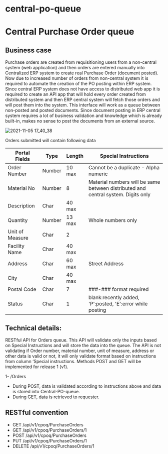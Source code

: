 # central-po-queue
# Central Purchase Order queue

## Business case

Purchase orders are created from requisitioning users from a non-central system (web application) and then orders are entered manually into Centralized ERP system to create real Purchase Order (document posted).
Now due to increased number of orders from non-central system it is required to automate the creation of the PO posting within ERP system.
Since central ERP system does not have access to distributed web app it is required to create an API app that will hold every order created from distributed system and then ERP central system will fetch those orders and will post them into the system. This interface will work as a queue between non-posted and posted documents.
Since document posting in ERP central system requires a lot of business validation and knowledge which is already built-in, makes no sense to post the documents from an external source.

![2021-11-05 17_40_38](https://user-images.githubusercontent.com/61890828/140589636-11a7bbf6-9122-4397-ad57-3fb03d072e8d.png)


Orders submitted will contain following data

 | Portal Fields | Type | Length | Special Instructions |
 | ------------- | ---- | ------ | ---------------------|
 | Order Number	| Number | 10 max	| Cannot be a duplicate - Alpha numeric |
 | Material No | Number | 8 | Material numbers will be same between distributed and central system. Digits only |
 | Description | Char |	40 max |	 
 | Quantity | Number | 13 max | Whole numbers only |
 | Unit of Measure | Char | 2 | |
 | Facility Name | Char | 40 max | |
 | Address | Char | 60 max | Street Address |
 | City | Char | 40 max	| |
 | Postal Code | Char | 7 | ###-### format required |
 | Status | Char | 1 | blank:recently added, 'P':posted, 'E':error while posting |


## Technical details:
RESTful API for Orders queue.
This API will validate only the inputs based on Special Instructions and will store the data into the queue.
The API is not validating if Order number, material number, unit of measure, address or other data is valid or not, it will only validate format based on instructions from column ‘Special instructions.
Methods POST and GET will be implemented for release 1 (v1).

1- <base url>/Orders
- During POST, data is validated according to instructions above and data is stored into Central-PO-queue.
- During GET, data is retrieved to requester.

## RESTful convention
- GET /api/v1/cpoq/PurchaseOrders
- GET /api/v1/cpoq/PurchaseOrders/1
- POST /api/v1/cpoq/PurchaseOrders
- PUT /api/v1/cpoq/PurchaseOrders/1
- DELETE /api/v1/cpoq/PurchaseOrders/1
